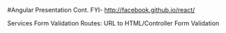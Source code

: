 #Angular Presentation Cont.
FYI- http://facebook.github.io/react/

Services
Form Validation
Routes: URL to HTML/Controller
Form Validation
